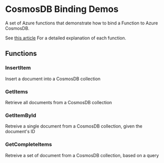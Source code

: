 # CosmosDB Binding Demos

A set of Azure functions that demonstrate how to bind a Function to Azure CosmosDB.

See [this article](http://davidgiard.com/2018/11/21/CosmosDBBindingInAzureFunctions.aspx) For a detailed explanation of each function.

## Functions

### InsertItem

Insert a document into a CosmosDB collection

### GetItems

Retrieve all documents from a CosmosDB collection

### GetItemById

Retreive a single document from a CosmosDB collection, given the document's ID

### GetCompleteItems

Retreive a set of document from a CosmosDB collection, based on a query
